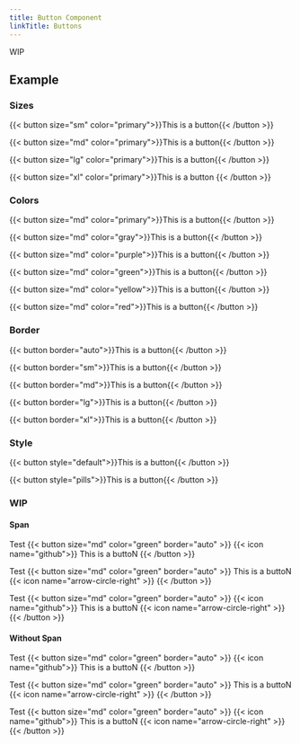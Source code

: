 ```yaml
---
title: Button Component
linkTitle: Buttons
---
```


WIP

## Example

### Sizes

{{< button size="sm" color="primary">}}This is a button{{< /button >}}
<br/>

{{< button size="md" color="primary">}}This is a button{{< /button >}}
<br/>

{{< button size="lg" color="primary">}}This is a button{{< /button >}}
<br/>

{{< button size="xl" color="primary">}}This is a button {{< /button >}}
<br/>

### Colors

{{< button size="md" color="primary">}}This is a button{{< /button >}}
<br/>

{{< button size="md" color="gray">}}This is a button{{< /button >}}
<br/>

{{< button size="md" color="purple">}}This is a button{{< /button >}}
<br/>


{{< button size="md" color="green">}}This is a button{{< /button >}}
<br/>

{{< button size="md" color="yellow">}}This is a button{{< /button >}}
<br/>

{{< button size="md" color="red">}}This is a button{{< /button >}}
<br/>

### Border

{{< button border="auto">}}This is a button{{< /button >}}
<br/>

{{< button border="sm">}}This is a button{{< /button >}}
<br/>

{{< button border="md">}}This is a button{{< /button >}}
<br/>

{{< button border="lg">}}This is a button{{< /button >}}
<br/>

{{< button border="xl">}}This is a button{{< /button >}}
<br/>

### Style

{{< button style="default">}}This is a button{{< /button >}}
<br/>

{{< button style="pills">}}This is a button{{< /button >}}
<br/>

### WIP

#### Span

Test
{{< button size="md" color="green" border="auto" >}}
{{< icon name="github">}} <span>This is a buttoN</span>
{{< /button >}}
<br/>

Test
{{< button size="md" color="green" border="auto" >}}
<span>This is a buttoN</span> {{< icon name="arrow-circle-right" >}}
{{< /button >}}
<br/>

Test
{{< button size="md" color="green" border="auto" >}}
{{< icon name="github">}} <span>This is a buttoN</span> {{< icon name="arrow-circle-right" >}}
{{< /button >}}
<br/>

#### Without Span

Test
{{< button size="md" color="green" border="auto" >}}
{{< icon name="github">}} This is a buttoN
{{< /button >}}
<br/>

Test
{{< button size="md" color="green" border="auto" >}}
This is a buttoN {{< icon name="arrow-circle-right" >}}
{{< /button >}}
<br/>

Test
{{< button size="md" color="green" border="auto" >}}
{{< icon name="github">}} This is a buttoN {{< icon name="arrow-circle-right" >}}
{{< /button >}}
<br/>
